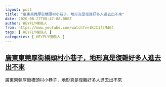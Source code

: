 ```yaml
---
layout: post
title: "廣東東莞厚街橋頭村小巷子，地形真是復雜好多人進去出不來"
date: 2020-08-27T08:47:08.000Z
author: HEYFLY嘿飛人
from: https://www.youtube.com/watch?v=1KJI1f2Md64
tags: [ HEYFLY嘿飛人 ]
categories: [ HEYFLY嘿飛人 ]
---
```

<!--1598518028000-->
[廣東東莞厚街橋頭村小巷子，地形真是復雜好多人進去出不來](https://www.youtube.com/watch?v=1KJI1f2Md64)
------

<div>
廣東東莞厚街橋頭村小巷子，地形真是復雜好多人進去出不來
</div>
